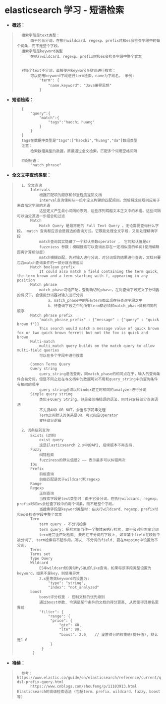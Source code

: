 # elasticsearch 学习 - 短语检索
- **概述：**
>
>       搜索字段是text类型：
>           由于它会分词，在执行wildcard、regexp、prefix时和es会检查字段中的每个词条，而不是整个字段。
>       搜索字段是keyword类型
>           在执行wildcard、regexp、prefix时和es会检查字段中整个文本
>
>
>       对每个text不分词，直接使用keyword关键词进行搜索：
>           可以使用keyword字段进行term检索，name为字段名， 示例:
>               "term": {
>                   "name.keyword": "Java编程思想"
>               }
>
>

- **短语检索：**
>       {
>           "query":{
>               "match":{
>                   "tags":"haochi huang"
>               }
>           }
>       }
>       tags在数据中类型是"tags":["haochi","huang","da"]数组类型
>       注意：
>           检索数组类型的数据，直接通过全文检索，匹配多个词用空格间隔
>
>       匹配短语：
>           "natch_phrase"
>
>

- **全文文字查询类型：**
>       1、全文查询
>           Intervals
>               根据匹配项的顺序和邻近程度返回文档
>               interval查询使用从一组小定义构建的匹配规则。然后将这些规则应用于来自指定字段的术语
>               这些定义产生最小间隔的序列，这些序列跨越文本正文中的术语。这些间隔可以由父源进一步组合和过滤
>           Match
>               Match Query 是最常用的 Full Text Query 。无论需要查询什么字段， match 查询都应该会是首选的查询方式。它既能处理全文字段，又能处理精确字段
>               match查询其实隐藏了一个默认参数operator ， 它的默认值是or
>               fuzzniess 参数：模糊搜索可以查询出存在一定相似度的单词(使用编辑距离计算相似度)
>               match模糊匹配，先对输入进行分词，对分词后的结果进行查询，文档只要包含match查询条件的一部分就会被返回
>           Match boolean prefix
>               It could also match a field containing the term quick, the term brown and a term starting with f, appearing in any position
>           Match phrase
>               match_phase习语匹配，查询确切的phase，在对查询字段定义了分词器的情况下，会使用分词器对输入进行分词
>                   a、match_phase中的所有term都出现在待查询字段之中
>                   b、待查询字段之中的所有term都必须和match_phase具有相同的顺序
>           Match phrase prefix
>               "match_phrase_prefix" : {"message" : {"query" : "quick brown f"}}
>               This search would match a message value of quick brown fox or two quick brown ferrets but not the fox is quick and brown
>           Multi-match
>               multi_match query builds on the match query to allow multi-field queries
>               可以在多个字段中进行搜索
>
>           Common Terms Query
>           Query string
>               query_string语法查询，同match_phase的相同点在于，输入的查询条件会被分词，但是不同之处在与文档中的数据可以不用和query_string中的查询条件有相同的顺序
>               query string必须以和index建立时相同的analyzer进行分词
>           Simple query string
>               类似于Query String，但是会忽略错误的语法，同时只支持部分查询语法
>               不支持AND OR NOT，会当作字符串处理
>               Term之间默认的关系是OR，可以指定Operator
>               支持部分逻辑
>
>       2、词条级别查询
>           Exists（过期）
>               exist query
>               这是Elasticsearch 2.x中的API, 后续版本不再支持.
>           Fuzzy
>               纠错检索
>               fuzziness的默认值是2 —— 表示最多可以纠错两次
>           IDs
>           Prefix
>               前缀查询
>               前缀匹配是优于wildcard和regexp
>           Range
>           Regexp
>               正则查询
>               当搜索字段是text类型时：由于它会分词，在执行wildcard、regexp、prefix时和es会检查字段中的每个词条，而不是整个字段。
>               当搜索字段是keyword类型时：在执行wildcard、regexp、prefix时和es会检查字段中整个文本
>           Term
>               term query - 不分词检索
>               term query: 把检索串当作一个整体来执行检索, 即不会对检索串分词
>               term是完全匹配检索, 要用在不分词的字段上, 如果某个field在映射中被分词了, term检索将不起作用。所以, 不分词的field, 要在mapping中设置为不分词.
>           Terms
>           Terms set
>           Type Query
>           Wildcard
>               ES中wildcard的类似MySQL的like查询，如果将该字段类型设置为keyword，如果不是key，则使用异常
>               2.x里等效keyword的设置为:
>                   "type": "string",
>                   "index": "not_analyzed"
>           boost
>               boost评分权重 - 控制文档的优先级别
>               通过boost参数, 令满足某个条件的文档的得分更高, 从而使得其排名更靠前
>               "filter": {
>                   "range": {
>                    "price": {
>                        "gte": 40,
>                        "lte": 80,
>                        "boost": 2.0    // 设置得分的权重值(提升值), 默认是1.0
>                    }
>                }
>            }
>
>
>
>
>
>
>
>
>
>
>
>

- **待续：**
>       参考：https://www.elastic.co/guide/en/elasticsearch/reference/current/query-dsl-prefix-query.html
>           https://www.cnblogs.com/shoufeng/p/11103913.html    Elasticsearch的高级检索语法 (包括term、prefix、wildcard、fuzzy、boost等)
>
>
>
>
>
>
>
>
>
>
>
>
>
>
>
